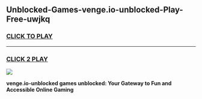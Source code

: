 
## Unblocked-Games-venge.io-unblocked-Play-Free-uwjkq
<h3>
<a href="https://premium76.site?title=venge.io-unblocked&ref=12A">CLICK TO PLAY</a></h3>
<hr>

<h3>
<a href="https://premium76.site?title=venge.io-unblocked&ref=12A">CLICK 2 PLAY</a>
  
</h3>

<a href="https://premium76.site?title=venge.io-unblocked&ref=12A"><img src="https://clearcache.store/games.png"></a>


**venge.io-unblocked games unblocked: Your Gateway to Fun and Accessible Online Gaming**
